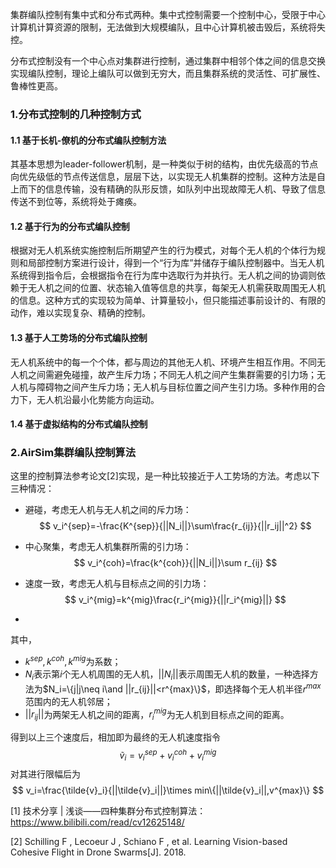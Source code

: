 集群编队控制有集中式和分布式两种。集中式控制需要一个控制中心，受限于中心计算机计算资源的限制，无法做到大规模编队，且中心计算机被击毁后，系统将失控。

分布式控制没有一个中心点对集群进行控制，通过集群中相邻个体之间的信息交换实现编队控制，理论上编队可以做到无穷大，而且集群系统的灵活性、可扩展性、鲁棒性更高。

### 1.分布式控制的几种控制方式

#### 1.1 基于长机-僚机的分布式编队控制方法

其基本思想为leader-follower机制，是一种类似于树的结构，由优先级高的节点向优先级低的节点传送信息，层层下达，以实现无人机集群的控制。这种方法是自上而下的信息传输，没有精确的队形反馈，如队列中出现故障无人机、导致了信息传送不到位等，系统将处于瘫痪。

#### 1.2 基于行为的分布式编队控制

根据对无人机系统实施控制后所期望产生的行为模式，对每个无人机的个体行为规则和局部控制方案进行设计，得到一个“行为库”并储存于编队控制器中。当无人机系统得到指令后，会根据指令在行为库中选取行为并执行。无人机之间的协调则依赖于无人机之间的位置、状态输入值等信息的共享，每架无人机需获取周围无人机的信息。这种方式的实现较为简单、计算量较小，但只能描述事前设计的、有限的动作，难以实现复杂、精确的控制。

#### 1.3 基于人工势场的分布式编队控制

无人机系统中的每一个个体，都与周边的其他无人机、环境产生相互作用。不同无人机之间需避免碰撞，故产生斥力场；不同无人机之间产生集群需要的引力场；无人机与障碍物之间产生斥力场；无人机与目标位置之间产生引力场。多种作用的合力下，无人机沿最小化势能方向运动。

#### 1.4 基于虚拟结构的分布式编队控制



### 2.AirSim集群编队控制算法

这里的控制算法参考论文[2]实现，是一种比较接近于人工势场的方法。考虑以下三种情况：

* 避碰，考虑无人机与无人机之间的斥力场：
  $$
  v_i^{sep}=-\frac{K^{sep}}{||N_i||}\sum\frac{r_{ij}}{||r_ij||^2}
  $$

* 中心聚集，考虑无人机集群所需的引力场：
  $$
  v_i^{coh}=\frac{k^{coh}}{||N_i||}\sum r_{ij}
  $$

* 速度一致，考虑无人机与目标点之间的引力场：
  $$
  v_i^{mig}=k^{mig}\frac{r_i^{mig}}{||r_i^{mig}||}
  $$

* 

其中，

* $k^{sep},k^{coh},k^{mig}$为系数；
* $N_i$表示第$i$个无人机周围的无人机，$||N_i||$表示周围无人机的数量，一种选择方法为$N_i=\{j|j\neq i\and ||r_{ij}||<r^{max}\}$，即选择每个无人机半径$r^{max}$范围内的无人机邻居；
* $||r_{ij}||$为两架无人机之间的距离，$r_i^{mig}$为无人机到目标点之间的距离。

得到以上三个速度后，相加即为最终的无人机速度指令
$$
\tilde{v}_i=v_i^{sep}+v_i^{coh}+v_i^{mig}
$$
对其进行限幅后为
$$
v_i=\frac{\tilde{v}_i}{||\tilde{v}_i||}\times min\{||\tilde{v}_i||,v^{max}\}
$$


[1] 技术分享 | 浅谈——四种集群分布式控制算法：https://www.bilibili.com/read/cv12625148/

[2] Schilling F , Lecoeur J , Schiano F , et al. Learning Vision-based Cohesive Flight in Drone Swarms[J]. 2018.